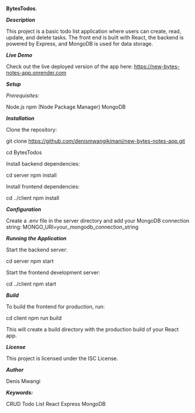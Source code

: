   **BytesTodos**.

***Description***

This project is a basic todo list application where users can create, read, update, and delete tasks. The front end is built with React, the backend is powered by Express, and MongoDB is used for data storage.

***Live Demo***

Check out the live deployed version of the app here:
https://new-bytes-notes-app.onrender.com

***Setup***

*Prerequisites:*

Node.js
npm (Node Package Manager)
MongoDB

***Installation***

Clone the repository:


git clone https://github.com/denismwangikimani/new-bytes-notes-app.git

cd BytesTodos


Install backend dependencies:


cd server
npm install


Install frontend dependencies:


cd ../client
npm install


***Configuration***

Create a .env file in the server directory and add your MongoDB connection string:
MONGO_URI=your_mongodb_connection_string

***Running the Application***

Start the backend server:


cd server
npm start


Start the frontend development server:


cd ../client
npm start


***Build***

To build the frontend for production, run:


cd client
npm run build


This will create a build directory with the production build of your React app.

***License***

This project is licensed under the ISC License.

***Author***

Denis Mwangi

***Keywords:***

CRUD
Todo List
React
Express
MongoDB
